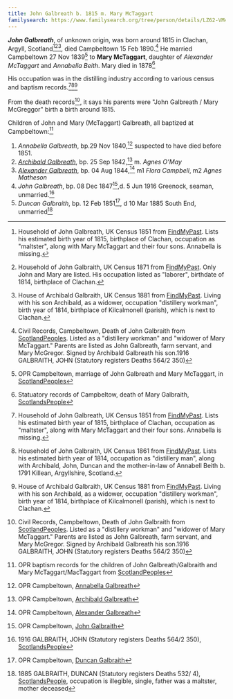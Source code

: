 ```yaml
---
title: John Galbreath b. 1815 m. Mary McTaggart
familysearch: https://www.familysearch.org/tree/person/details/LZ62-VM4
---
```

***John Galbreath***, of unknown origin, was born around 1815 in Clachan, Argyll, Scotland[^census1851][^census1871][^census1881], died Campbeltown 15 Feb 1890.[^death] He married Campbeltown 27 Nov 1839[^marriage] to **Mary McTaggart**, daughter of *Alexander McTaggart* and *Annabella Beith*.  Mary died in 1878[^mary-mctaggart-death]

His occupation was in the distilling industry according to various census and baptism records.[^census1851][^census1861][^census1881]

From the death records[^death], it says his parents were "John Galbreath / Mary McGreggor" birth a birth around 1815.

Children of John and Mary (McTaggart) Galbreath, all baptized at Campbeltown:[^oprchildren]

1. *Annabella Galbreath*, bp.29 Nov 1840,[^annabella-birth] suspected to have died before 1851.
2. *[Archibald Galbreath](galbreath-archibald-1842.md)*, bp. 25 Sep 1842,[^archibald-birth] m. *Agnes O'May*
3. *[Alexander Galbreath](galbraith-alexander-1844.md)*, bp. 04 Aug 1844,[^alexander-birth] m1 *Flora Campbell*, m2 *Agnes Matheson*
4. *John Galbreath*, bp. 08 Dec 1847[^john-birth],d. 5 Jun 1916 Greenock, seaman, unmarried.[^john-death]
5. *Duncan Galbraith*, bp. 12 Feb 1851[^duncan-birth], d 10 Mar 1885 South End, unmarried[^duncan-death]

[^mary-mctaggart-death]: Statuatory records of Campbeltow, death of Mary Galbraith, [ScotlandsPeople](https://www.scotlandspeople.gov.uk/view-image/nrs_stat_deaths/2132226)

[^oprchildren]: OPR baptism records for the children of John Galbreath/Galbraith and Mary McTaggart/MacTaggart from
[ScotlandPeoples](https://www.scotlandspeople.gov.uk/record-results?search_type=people&event=%28B%20OR%20C%20OR%20S%29&record_type%5B0%5D=opr_births&church_type=Old%20Parish%20Registers&dl_cat=church&dl_rec=church-births-baptisms&surname=galbreath&surname_so=fuzzy&forename_so=starts&from_year=1830&to_year=1860&parent_names_so=exact&parent_name_two=MCTAGGART&parent_name_two_so=fuzzy&record=Church%20of%20Scotland%20%28old%20parish%20registers%29%20Roman%20Catholic%20Church%20Other%20churches&sort=asc&order=Date&field=year)

[^census1841]: Household of John Galbreath, UK Census 1841 from [FindMyPast](https://www.findmypast.com/transcript?id=GBC%2F1841%2F0016597452).
Lists occupations as "Ag Lab" (farm laborer), along with his wife and first child Annabella.

[^census1851]: Household of John Galbreath, UK Census 1851 from [FindMyPast](https://www.findmypast.com/transcript?id=GBC/1851/0019256008&expand=true). Lists his estimated birth year of 1815, birthplace of Clachan, occupation as "maltster", along with Mary McTaggart and their four sons.  Annabella is missing.

[^census1861]: Household of John Galbraith, UK Census 1861 from [FindMyPast](https://www.findmypast.com/transcript?id=GBC%2F1861%2F0022162723). Lists his estimated birth year of 1814, occupation as "distillery man", along with Archibald, John, Duncan and the mother-in-law of Annabell Beith b. 1791 Killean, Argyllshire, Scotland.

[^census1871]: Household of John Galbraith, UK Census 1871 from [FindMyPast](https://www.findmypast.com/transcript?id=GBC/1871/0023441340). Only John and Mary are listed.  His occupation listed as "laborer", birthdate of 1814, birthplace of Clachan.

[^census1881]: House of Archibald Galbraith, UK Census 1881 from [FindMyPast](https://www.findmypast.com/transcript?id=GBC/1881/0029344266&expand=true). Living with his son Archibald, as a widower, occupation "distillery workman", birth year of 1814, birthplace of Kilcalmonell (parish), which is next to Clachan.

[^marriage]: OPR Campbeltown, marriage of John Galbreath and Mary McTaggart, in [ScotlandPeoples](https://www.scotlandspeople.gov.uk/record-results?search_type=people&event=M&record_type%5B0%5D=opr_marriages&church_type=Old%20Parish%20Registers&dl_cat=church&dl_rec=church-banns-marriages&surname=galbreath&surname_so=exact&forename_so=starts&sex=M&spouse_name=mctaggart&spouse_name_so=exact&from_year=1839&to_year=1839&record=Church%20of%20Scotland%20%28old%20parish%20registers%29%20Roman%20Catholic%20Church%20Other%20churches)

[^death]: Civil Records, Campbeltown, Death of John Galbraith from [ScotlandPeoples](https://www.scotlandspeople.gov.uk/view-image/nrs_stat_deaths/4272947). Listed as a "distillery workman" and "widower of Mary McTaggart." Parents are listed as John Galbreath, farm servant, and Mary McGregor.  Signed by Archibald Galbreath his son.1916 GALBRAITH, JOHN (Statutory registers Deaths 564/2 350)

[^annabella-birth]: OPR Campbeltown, [Annabella Galbreath](/sources/opr-campbeltown-births.md#1840-11-29-annabella-galbreath)

[^archibald-birth]: OPR Campbeltown, [Archibald Galbreath](/sources/opr-campbeltown-births.md#1842-09-25-archibald-galbreath)

[^alexander-birth]: OPR Campbeltown, [Alexander Galbreath](/sources/opr-campbeltown-births.md#1844-08-04-alexander-galbreath)

[^john-birth]: OPR Campbeltown, [John Galbraith](/sources/opr-campbeltown-births.md#1847-12-08-john-galbreath)

[^john-death]: 1916 GALBRAITH, JOHN (Statutory registers Deaths 564/2 350), [ScotlandsPeople](https://www.scotlandspeople.gov.uk/view-image/nrs_stat_deaths/6921156)

[^duncan-birth]: OPR Campbeltown, [Duncan Galbraith](/sources/opr-campbeltown-births.md#1851-02-12-duncan-galbraith)

[^duncan-death]: 1885 GALBRAITH, DUNCAN (Statutory registers Deaths 532/ 4), [ScotlandsPeople](https://www.scotlandspeople.gov.uk/view-image/nrs_stat_deaths/2695025), occupation is illegible, single, father was a  maltster, mother deceased
